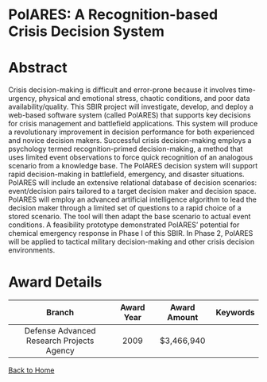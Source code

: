 
PolARES: A Recognition-based Crisis Decision System
===================================================

# Abstract


Crisis decision-making is difficult and error-prone because it involves time-urgency, physical and emotional stress, chaotic conditions, and poor data availability/quality. This SBIR project will investigate, develop, and deploy a web-based software system (called PolARES) that supports key decisions for crisis management and battlefield applications.  This system will produce a revolutionary improvement in decision performance for both experienced and novice decision makers. Successful crisis decision-making employs a psychology termed recognition-primed decision-making, a method that uses limited event observations to force quick recognition of an analogous scenario from a knowledge base.  The PolARES decision system will support rapid decision-making in battlefield, emergency, and disaster situations. PolARES will include an extensive relational database of decision scenarios: event/decision pairs tailored to a target decision maker and decision space. PolARES will employ an advanced artificial intelligence algorithm to lead the decision maker through a limited set of questions to a rapid choice of a stored scenario. The tool will then adapt the base scenario to actual event conditions.  A feasibility prototype demonstrated PolARES’ potential for chemical emergency response in Phase I of this SBIR.  In Phase 2, PolARES will be applied to tactical military decision-making and other crisis decision environments.  

# Award Details

|Branch|Award Year|Award Amount|Keywords|
| :---: | :---: | :---: | :---: |
|Defense Advanced Research Projects Agency|2009|$3,466,940||
  
  


[Back to Home](https://github.com/chrischow/dod_sbir_awards/Reports/JT/#98)